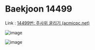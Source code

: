 # Baekjoon 14499

Link : [14499번: 주사위 굴리기 (acmicpc.net)](https://www.acmicpc.net/problem/14499)



![image](https://user-images.githubusercontent.com/50165842/154792428-c5db34bf-4007-44e3-bce0-fbc4c5076b70.png)

![image](https://user-images.githubusercontent.com/50165842/154792437-8bbb1c6d-bc35-4739-b49a-50821a639267.png)

